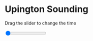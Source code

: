 <h1>Upington Sounding</h1>
<p>Drag the slider to change the time</p>

<div class="slidecontainer">
<input oninput='setImage(this)' class="slider" type="range" min="0" max="5" value="0" step="1" />
<img id='img'/>
</div>

<script>
var img = document.getElementById('img');
var img_array = ['/assets/images/skwt/skd_upt_wrfout_d01_2020-07-12_12:00:00.png',
'/assets/images/skwt/skd_upt_wrfout_d01_2020-07-12_18:00:00.png',
'/assets/images/skwt/skd_upt_wrfout_d01_2020-07-13_00:00:00.png',
'/assets/images/skwt/skd_upt_wrfout_d01_2020-07-13_06:00:00.png',
'/assets/images/skwt/skd_upt_wrfout_d01_2020-07-13_12:00:00.png',];
function setImage(obj)
{
        var value = obj.value;
        img.src = img_array[value];

}
</script>
